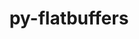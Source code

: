 ---
title: "py-flatbuffers"
layout: cache
categories: [package, develop]
meta: {"compilers": ["gcc@=11.4.0", "gcc@=13.2.0"], "num_specs": 30, "num_specs_by_stack": {"e4s": 7, "e4s-neoverse_v1": 2, "ml-linux-aarch64-cpu": 6, "ml-linux-aarch64-cuda": 7, "ml-linux-x86_64-cpu": 7, "ml-linux-x86_64-cuda": 6, "ml-linux-x86_64-rocm": 7, "root": 30}, "oss": ["ubuntu22.04", "ubuntu24.04"], "platforms": ["linux"], "stacks": ["e4s", "e4s-neoverse_v1", "ml-linux-aarch64-cpu", "ml-linux-aarch64-cuda", "ml-linux-x86_64-cpu", "ml-linux-x86_64-cuda", "ml-linux-x86_64-rocm", "root"], "targets": ["aarch64", "neoverse_v1", "x86_64_v3"], "versions": ["24.3.25"]}
spec_details: [{"compiler": "gcc@=11.4.0", "hash": "34navzkxm5u2kfgjmjec3nrdixvciycc", "os": "ubuntu22.04", "platform": "linux", "size": "-", "stacks": ["e4s-neoverse_v1", "root"], "tarball": "https://binaries.spack.io/develop/build_cache/linux-ubuntu22.04-neoverse_v1/gcc-11.4.0/py-flatbuffers-24.3.25/linux-ubuntu22.04-neoverse_v1-gcc-11.4.0-py-flatbuffers-24.3.25-34navzkxm5u2kfgjmjec3nrdixvciycc.spack", "target": "neoverse_v1", "variants": ["build_system=python_pip"], "versions": ["24.3.25"]}, {"compiler": "gcc@=11.4.0", "hash": "6pvb3jc76f7jhhztrvclejbsshvzxtef", "os": "ubuntu22.04", "platform": "linux", "size": "-", "stacks": ["e4s-neoverse_v1", "root"], "tarball": "https://binaries.spack.io/develop/build_cache/linux-ubuntu22.04-neoverse_v1/gcc-11.4.0/py-flatbuffers-24.3.25/linux-ubuntu22.04-neoverse_v1-gcc-11.4.0-py-flatbuffers-24.3.25-6pvb3jc76f7jhhztrvclejbsshvzxtef.spack", "target": "neoverse_v1", "variants": ["build_system=python_pip"], "versions": ["24.3.25"]}, {"compiler": "gcc@=11.4.0", "hash": "3yqddwcovb5q2ohj7eddodrtujo43sab", "os": "ubuntu22.04", "platform": "linux", "size": "-", "stacks": ["e4s", "root"], "tarball": "https://binaries.spack.io/develop/build_cache/linux-ubuntu22.04-x86_64_v3/gcc-11.4.0/py-flatbuffers-24.3.25/linux-ubuntu22.04-x86_64_v3-gcc-11.4.0-py-flatbuffers-24.3.25-3yqddwcovb5q2ohj7eddodrtujo43sab.spack", "target": "x86_64_v3", "variants": ["build_system=python_pip"], "versions": ["24.3.25"]}, {"compiler": "gcc@=11.4.0", "hash": "7gavftoe7n4bx7lx7mg5qu6fxqi3umjn", "os": "ubuntu22.04", "platform": "linux", "size": "-", "stacks": ["e4s", "root"], "tarball": "https://binaries.spack.io/develop/build_cache/linux-ubuntu22.04-x86_64_v3/gcc-11.4.0/py-flatbuffers-24.3.25/linux-ubuntu22.04-x86_64_v3-gcc-11.4.0-py-flatbuffers-24.3.25-7gavftoe7n4bx7lx7mg5qu6fxqi3umjn.spack", "target": "x86_64_v3", "variants": ["build_system=python_pip"], "versions": ["24.3.25"]}, {"compiler": "gcc@=11.4.0", "hash": "djpxdm33xinxpsgqd5rqposjtaabdez3", "os": "ubuntu22.04", "platform": "linux", "size": "-", "stacks": ["e4s", "root"], "tarball": "https://binaries.spack.io/develop/build_cache/linux-ubuntu22.04-x86_64_v3/gcc-11.4.0/py-flatbuffers-24.3.25/linux-ubuntu22.04-x86_64_v3-gcc-11.4.0-py-flatbuffers-24.3.25-djpxdm33xinxpsgqd5rqposjtaabdez3.spack", "target": "x86_64_v3", "variants": ["build_system=python_pip"], "versions": ["24.3.25"]}, {"compiler": "gcc@=11.4.0", "hash": "eg7ibeydnhuvdqtwh3sncoxeklurj34k", "os": "ubuntu22.04", "platform": "linux", "size": "-", "stacks": ["e4s", "root"], "tarball": "https://binaries.spack.io/develop/build_cache/linux-ubuntu22.04-x86_64_v3/gcc-11.4.0/py-flatbuffers-24.3.25/linux-ubuntu22.04-x86_64_v3-gcc-11.4.0-py-flatbuffers-24.3.25-eg7ibeydnhuvdqtwh3sncoxeklurj34k.spack", "target": "x86_64_v3", "variants": ["build_system=python_pip"], "versions": ["24.3.25"]}, {"compiler": "gcc@=11.4.0", "hash": "iwsgera5bqmmv356yq6viiopmdyzbw3q", "os": "ubuntu22.04", "platform": "linux", "size": "-", "stacks": ["e4s", "root"], "tarball": "https://binaries.spack.io/develop/build_cache/linux-ubuntu22.04-x86_64_v3/gcc-11.4.0/py-flatbuffers-24.3.25/linux-ubuntu22.04-x86_64_v3-gcc-11.4.0-py-flatbuffers-24.3.25-iwsgera5bqmmv356yq6viiopmdyzbw3q.spack", "target": "x86_64_v3", "variants": ["build_system=python_pip"], "versions": ["24.3.25"]}, {"compiler": "gcc@=11.4.0", "hash": "lsjseilpias7oeusjfy7mwfq5bgcdcbq", "os": "ubuntu22.04", "platform": "linux", "size": "-", "stacks": ["e4s", "root"], "tarball": "https://binaries.spack.io/develop/build_cache/linux-ubuntu22.04-x86_64_v3/gcc-11.4.0/py-flatbuffers-24.3.25/linux-ubuntu22.04-x86_64_v3-gcc-11.4.0-py-flatbuffers-24.3.25-lsjseilpias7oeusjfy7mwfq5bgcdcbq.spack", "target": "x86_64_v3", "variants": ["build_system=python_pip"], "versions": ["24.3.25"]}, {"compiler": "gcc@=11.4.0", "hash": "uyteivqqokih7447tfolonk55xhww6qf", "os": "ubuntu22.04", "platform": "linux", "size": "-", "stacks": ["e4s", "root"], "tarball": "https://binaries.spack.io/develop/build_cache/linux-ubuntu22.04-x86_64_v3/gcc-11.4.0/py-flatbuffers-24.3.25/linux-ubuntu22.04-x86_64_v3-gcc-11.4.0-py-flatbuffers-24.3.25-uyteivqqokih7447tfolonk55xhww6qf.spack", "target": "x86_64_v3", "variants": ["build_system=python_pip"], "versions": ["24.3.25"]}, {"compiler": "gcc@=13.2.0", "hash": "ajnsti6frpf7pxvskzkqq45o5gk5ywpn", "os": "ubuntu24.04", "platform": "linux", "size": "-", "stacks": ["ml-linux-aarch64-cpu", "ml-linux-aarch64-cuda", "root"], "tarball": "https://binaries.spack.io/develop/build_cache/linux-ubuntu24.04-aarch64/gcc-13.2.0/py-flatbuffers-24.3.25/linux-ubuntu24.04-aarch64-gcc-13.2.0-py-flatbuffers-24.3.25-ajnsti6frpf7pxvskzkqq45o5gk5ywpn.spack", "target": "aarch64", "variants": ["build_system=python_pip"], "versions": ["24.3.25"]}, {"compiler": "gcc@=13.2.0", "hash": "cnxnp7pamrhwc7gu6wkv2bpyodsrp7e2", "os": "ubuntu24.04", "platform": "linux", "size": "-", "stacks": ["ml-linux-aarch64-cpu", "ml-linux-aarch64-cuda", "root"], "tarball": "https://binaries.spack.io/develop/build_cache/linux-ubuntu24.04-aarch64/gcc-13.2.0/py-flatbuffers-24.3.25/linux-ubuntu24.04-aarch64-gcc-13.2.0-py-flatbuffers-24.3.25-cnxnp7pamrhwc7gu6wkv2bpyodsrp7e2.spack", "target": "aarch64", "variants": ["build_system=python_pip"], "versions": ["24.3.25"]}, {"compiler": "gcc@=13.2.0", "hash": "dncdubdx6wpdhqtdptbb2ncpk7n6kg6l", "os": "ubuntu24.04", "platform": "linux", "size": "-", "stacks": ["ml-linux-aarch64-cpu", "ml-linux-aarch64-cuda", "root"], "tarball": "https://binaries.spack.io/develop/build_cache/linux-ubuntu24.04-aarch64/gcc-13.2.0/py-flatbuffers-24.3.25/linux-ubuntu24.04-aarch64-gcc-13.2.0-py-flatbuffers-24.3.25-dncdubdx6wpdhqtdptbb2ncpk7n6kg6l.spack", "target": "aarch64", "variants": ["build_system=python_pip"], "versions": ["24.3.25"]}, {"compiler": "gcc@=13.2.0", "hash": "ilwxvyotqhrsaqn2d3tol4npx6qv72b2", "os": "ubuntu24.04", "platform": "linux", "size": "-", "stacks": ["ml-linux-aarch64-cpu", "ml-linux-aarch64-cuda", "root"], "tarball": "https://binaries.spack.io/develop/build_cache/linux-ubuntu24.04-aarch64/gcc-13.2.0/py-flatbuffers-24.3.25/linux-ubuntu24.04-aarch64-gcc-13.2.0-py-flatbuffers-24.3.25-ilwxvyotqhrsaqn2d3tol4npx6qv72b2.spack", "target": "aarch64", "variants": ["build_system=python_pip"], "versions": ["24.3.25"]}, {"compiler": "gcc@=13.2.0", "hash": "jylbw2zlo5fkseqzdix52s76r6v3mux3", "os": "ubuntu24.04", "platform": "linux", "size": "-", "stacks": ["ml-linux-aarch64-cpu", "ml-linux-aarch64-cuda", "root"], "tarball": "https://binaries.spack.io/develop/build_cache/linux-ubuntu24.04-aarch64/gcc-13.2.0/py-flatbuffers-24.3.25/linux-ubuntu24.04-aarch64-gcc-13.2.0-py-flatbuffers-24.3.25-jylbw2zlo5fkseqzdix52s76r6v3mux3.spack", "target": "aarch64", "variants": ["build_system=python_pip"], "versions": ["24.3.25"]}, {"compiler": "gcc@=13.2.0", "hash": "rxvogze4oim6zj2icxypnaiymkanjmw7", "os": "ubuntu24.04", "platform": "linux", "size": "-", "stacks": ["ml-linux-aarch64-cuda", "root"], "tarball": "https://binaries.spack.io/develop/build_cache/linux-ubuntu24.04-aarch64/gcc-13.2.0/py-flatbuffers-24.3.25/linux-ubuntu24.04-aarch64-gcc-13.2.0-py-flatbuffers-24.3.25-rxvogze4oim6zj2icxypnaiymkanjmw7.spack", "target": "aarch64", "variants": ["build_system=python_pip"], "versions": ["24.3.25"]}, {"compiler": "gcc@=13.2.0", "hash": "ytr5xhxmntq7rv5snds5jujgwcspl6wb", "os": "ubuntu24.04", "platform": "linux", "size": "-", "stacks": ["ml-linux-aarch64-cpu", "ml-linux-aarch64-cuda", "root"], "tarball": "https://binaries.spack.io/develop/build_cache/linux-ubuntu24.04-aarch64/gcc-13.2.0/py-flatbuffers-24.3.25/linux-ubuntu24.04-aarch64-gcc-13.2.0-py-flatbuffers-24.3.25-ytr5xhxmntq7rv5snds5jujgwcspl6wb.spack", "target": "aarch64", "variants": ["build_system=python_pip"], "versions": ["24.3.25"]}, {"compiler": "gcc@=13.2.0", "hash": "4gtpui2ubz5b2zbilld7pon46367ggkz", "os": "ubuntu24.04", "platform": "linux", "size": "-", "stacks": ["ml-linux-x86_64-rocm", "root"], "tarball": "https://binaries.spack.io/develop/build_cache/linux-ubuntu24.04-x86_64_v3/gcc-13.2.0/py-flatbuffers-24.3.25/linux-ubuntu24.04-x86_64_v3-gcc-13.2.0-py-flatbuffers-24.3.25-4gtpui2ubz5b2zbilld7pon46367ggkz.spack", "target": "x86_64_v3", "variants": ["build_system=python_pip"], "versions": ["24.3.25"]}, {"compiler": "gcc@=13.2.0", "hash": "4mpkntdbcnmpiycts3odimhj57pxm5dl", "os": "ubuntu24.04", "platform": "linux", "size": "-", "stacks": ["ml-linux-x86_64-cpu", "ml-linux-x86_64-cuda", "root"], "tarball": "https://binaries.spack.io/develop/build_cache/linux-ubuntu24.04-x86_64_v3/gcc-13.2.0/py-flatbuffers-24.3.25/linux-ubuntu24.04-x86_64_v3-gcc-13.2.0-py-flatbuffers-24.3.25-4mpkntdbcnmpiycts3odimhj57pxm5dl.spack", "target": "x86_64_v3", "variants": ["build_system=python_pip"], "versions": ["24.3.25"]}, {"compiler": "gcc@=13.2.0", "hash": "flmx2gcp65stidkidec7oxy4syltfocx", "os": "ubuntu24.04", "platform": "linux", "size": "-", "stacks": ["ml-linux-x86_64-cpu", "ml-linux-x86_64-cuda", "root"], "tarball": "https://binaries.spack.io/develop/build_cache/linux-ubuntu24.04-x86_64_v3/gcc-13.2.0/py-flatbuffers-24.3.25/linux-ubuntu24.04-x86_64_v3-gcc-13.2.0-py-flatbuffers-24.3.25-flmx2gcp65stidkidec7oxy4syltfocx.spack", "target": "x86_64_v3", "variants": ["build_system=python_pip"], "versions": ["24.3.25"]}, {"compiler": "gcc@=13.2.0", "hash": "g45kjyaezdptah7mmoqa66axyaixxtf4", "os": "ubuntu24.04", "platform": "linux", "size": "-", "stacks": ["ml-linux-x86_64-rocm", "root"], "tarball": "https://binaries.spack.io/develop/build_cache/linux-ubuntu24.04-x86_64_v3/gcc-13.2.0/py-flatbuffers-24.3.25/linux-ubuntu24.04-x86_64_v3-gcc-13.2.0-py-flatbuffers-24.3.25-g45kjyaezdptah7mmoqa66axyaixxtf4.spack", "target": "x86_64_v3", "variants": ["build_system=python_pip"], "versions": ["24.3.25"]}, {"compiler": "gcc@=13.2.0", "hash": "gnotez6z7waevkxk2zyoyid2ixyrin7d", "os": "ubuntu24.04", "platform": "linux", "size": "-", "stacks": ["ml-linux-x86_64-cpu", "ml-linux-x86_64-cuda", "root"], "tarball": "https://binaries.spack.io/develop/build_cache/linux-ubuntu24.04-x86_64_v3/gcc-13.2.0/py-flatbuffers-24.3.25/linux-ubuntu24.04-x86_64_v3-gcc-13.2.0-py-flatbuffers-24.3.25-gnotez6z7waevkxk2zyoyid2ixyrin7d.spack", "target": "x86_64_v3", "variants": ["build_system=python_pip"], "versions": ["24.3.25"]}, {"compiler": "gcc@=13.2.0", "hash": "gymijiohtzwulm2antpcjdwxj6qbfmoq", "os": "ubuntu24.04", "platform": "linux", "size": "-", "stacks": ["ml-linux-x86_64-rocm", "root"], "tarball": "https://binaries.spack.io/develop/build_cache/linux-ubuntu24.04-x86_64_v3/gcc-13.2.0/py-flatbuffers-24.3.25/linux-ubuntu24.04-x86_64_v3-gcc-13.2.0-py-flatbuffers-24.3.25-gymijiohtzwulm2antpcjdwxj6qbfmoq.spack", "target": "x86_64_v3", "variants": ["build_system=python_pip"], "versions": ["24.3.25"]}, {"compiler": "gcc@=13.2.0", "hash": "l36fjbomp3vnargpjubiptrgdxipk2kb", "os": "ubuntu24.04", "platform": "linux", "size": "-", "stacks": ["ml-linux-x86_64-cpu", "root"], "tarball": "https://binaries.spack.io/develop/build_cache/linux-ubuntu24.04-x86_64_v3/gcc-13.2.0/py-flatbuffers-24.3.25/linux-ubuntu24.04-x86_64_v3-gcc-13.2.0-py-flatbuffers-24.3.25-l36fjbomp3vnargpjubiptrgdxipk2kb.spack", "target": "x86_64_v3", "variants": ["build_system=python_pip"], "versions": ["24.3.25"]}, {"compiler": "gcc@=13.2.0", "hash": "lqikdtnlevqwju6v4npudi2cizp2labe", "os": "ubuntu24.04", "platform": "linux", "size": "-", "stacks": ["ml-linux-x86_64-cpu", "ml-linux-x86_64-cuda", "root"], "tarball": "https://binaries.spack.io/develop/build_cache/linux-ubuntu24.04-x86_64_v3/gcc-13.2.0/py-flatbuffers-24.3.25/linux-ubuntu24.04-x86_64_v3-gcc-13.2.0-py-flatbuffers-24.3.25-lqikdtnlevqwju6v4npudi2cizp2labe.spack", "target": "x86_64_v3", "variants": ["build_system=python_pip"], "versions": ["24.3.25"]}, {"compiler": "gcc@=13.2.0", "hash": "mvgjmwml2ykcwo27idwb6km4ibnhgzjp", "os": "ubuntu24.04", "platform": "linux", "size": "-", "stacks": ["ml-linux-x86_64-cpu", "ml-linux-x86_64-cuda", "root"], "tarball": "https://binaries.spack.io/develop/build_cache/linux-ubuntu24.04-x86_64_v3/gcc-13.2.0/py-flatbuffers-24.3.25/linux-ubuntu24.04-x86_64_v3-gcc-13.2.0-py-flatbuffers-24.3.25-mvgjmwml2ykcwo27idwb6km4ibnhgzjp.spack", "target": "x86_64_v3", "variants": ["build_system=python_pip"], "versions": ["24.3.25"]}, {"compiler": "gcc@=13.2.0", "hash": "quemd4xhm3b7rcokr6udqnee4drjlswf", "os": "ubuntu24.04", "platform": "linux", "size": "-", "stacks": ["ml-linux-x86_64-rocm", "root"], "tarball": "https://binaries.spack.io/develop/build_cache/linux-ubuntu24.04-x86_64_v3/gcc-13.2.0/py-flatbuffers-24.3.25/linux-ubuntu24.04-x86_64_v3-gcc-13.2.0-py-flatbuffers-24.3.25-quemd4xhm3b7rcokr6udqnee4drjlswf.spack", "target": "x86_64_v3", "variants": ["build_system=python_pip"], "versions": ["24.3.25"]}, {"compiler": "gcc@=13.2.0", "hash": "ukxmprp56ahaiavtwgwnm6sl5crnwzjg", "os": "ubuntu24.04", "platform": "linux", "size": "-", "stacks": ["ml-linux-x86_64-rocm", "root"], "tarball": "https://binaries.spack.io/develop/build_cache/linux-ubuntu24.04-x86_64_v3/gcc-13.2.0/py-flatbuffers-24.3.25/linux-ubuntu24.04-x86_64_v3-gcc-13.2.0-py-flatbuffers-24.3.25-ukxmprp56ahaiavtwgwnm6sl5crnwzjg.spack", "target": "x86_64_v3", "variants": ["build_system=python_pip"], "versions": ["24.3.25"]}, {"compiler": "gcc@=13.2.0", "hash": "wb3yiyfjad3wizq3cx6t5awwxw65c7bb", "os": "ubuntu24.04", "platform": "linux", "size": "-", "stacks": ["ml-linux-x86_64-rocm", "root"], "tarball": "https://binaries.spack.io/develop/build_cache/linux-ubuntu24.04-x86_64_v3/gcc-13.2.0/py-flatbuffers-24.3.25/linux-ubuntu24.04-x86_64_v3-gcc-13.2.0-py-flatbuffers-24.3.25-wb3yiyfjad3wizq3cx6t5awwxw65c7bb.spack", "target": "x86_64_v3", "variants": ["build_system=python_pip"], "versions": ["24.3.25"]}, {"compiler": "gcc@=13.2.0", "hash": "xnnlt6qyi4lxrffpn4lonm2jvn5gomia", "os": "ubuntu24.04", "platform": "linux", "size": "-", "stacks": ["ml-linux-x86_64-rocm", "root"], "tarball": "https://binaries.spack.io/develop/build_cache/linux-ubuntu24.04-x86_64_v3/gcc-13.2.0/py-flatbuffers-24.3.25/linux-ubuntu24.04-x86_64_v3-gcc-13.2.0-py-flatbuffers-24.3.25-xnnlt6qyi4lxrffpn4lonm2jvn5gomia.spack", "target": "x86_64_v3", "variants": ["build_system=python_pip"], "versions": ["24.3.25"]}, {"compiler": "gcc@=13.2.0", "hash": "xptnwdoumw2yw5tlbmer44jjekgwyqlc", "os": "ubuntu24.04", "platform": "linux", "size": "-", "stacks": ["ml-linux-x86_64-cpu", "ml-linux-x86_64-cuda", "root"], "tarball": "https://binaries.spack.io/develop/build_cache/linux-ubuntu24.04-x86_64_v3/gcc-13.2.0/py-flatbuffers-24.3.25/linux-ubuntu24.04-x86_64_v3-gcc-13.2.0-py-flatbuffers-24.3.25-xptnwdoumw2yw5tlbmer44jjekgwyqlc.spack", "target": "x86_64_v3", "variants": ["build_system=python_pip"], "versions": ["24.3.25"]}]
---
